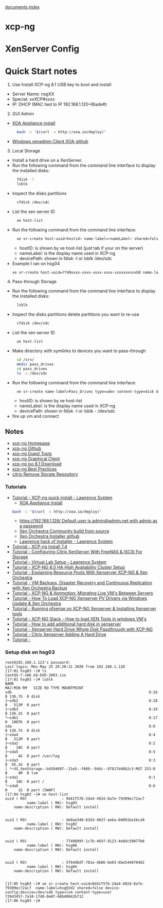[documents index](../../../)
# xcp-ng

# XenServer Config

# Quick Start notes
1. Use Install XCP-ng 8.1 USB key to boot and install
  - Server Name: nsgXX
  - Special: xxXCP#xxxx
  - IP: DHCP (MAC tied to IP 192.168.1.120+Blade#)
2. GUI Admin
  - [XOA Appliance install](https://youtu.be/mp-pCgYszqU?t=305)
    ```bash
      bash -c "$(curl -s http://xoa.io/deploy)"
    ```
  - [Windows xenadmin Client XOA github](https://github.com/xcp-ng/xenadmin/releases/)
3. Local Storage
  - Install a hard drive on a XenServer.
  - Run the following command from the command line interface to display the installed disks:
    ```bash
      fdisk -l
      lsblk
    ```
  - Inspect the disks partitions
    ```bash
      cfdisk /dev/sdc
    ```
  - List the xen server ID
    ```bash
      xe host-list
    ```
  - Run the following command from the command line interface:
    ```bash
      xe sr-create host-uuid<hostid> name-label=<nameLabel> shared=false device-config:device=<devicePath> type=lvm content-type=user
    ```
    - hostID: is shown by xe host-list (just tab if your on the server)
    - nameLabel: is the display name used in XCP-ng
    - devicePath:  shown in fdisk -l or lsblk /dev/sdc
  - Example I ran on hsg04
    ```bash
    xe sr-create host-uuid=7749xxxx-xxxx-xxxx-xxxx-xxxxxxxxxxb0 name-label-"hsg04d2" shared=false device-config=/dev/sdb type=lvm content-type=user
    ```
4. Pass-through Storage
  - Run the following command from the command line interface to display the installed disks:
    ```bash
      lsblk
    ```
  - Inspect the disks partitions delete partitions you want to re-use
    ```bash
      cfdisk /dev/sdc
    ```
  - List the xen server ID
    ```bash
      xe host-list
    ```
  - Make directory with symlinks to devices you want to pass-through
    ```bash
      cd /srv/
      mkdir pass_drives
      cd pass_drives
      ln -s /dev/sdc
    ```
  - Run the following command from the command line interface:
    ```bash
      xe sr-create name-label=Pass_Drives type=udev content-type=disk device-config:location=/srv/pass_drives 
    ```
    - hostID: is shown by xe host-list
    - nameLabel: is the display name used in XCP-ng
    - devicePath:  shown in fdisk -l or lsblk - /dev/sdc
  - fire up vm and connect

## Notes
- [xcp-ng Homepage](https://xcp-ng.org/)
- [xcp-ng Github](https://github.com/xcp-ng/xcp)
- [xcp-ng Guest Tools](https://github.com/xcp-ng/xcp/wiki/Guest-Tools)
- [xcp-ng Graphical Client](https://github.com/xcp-ng/xenadmin/releases/)
- [xcp-ng iso 8.1 Download](http://mirrors.xcp-ng.org/isos/8.1/xcp-ng-8.1.0-2.iso)
- [xcp-ng Best Practices](https://github.com/xcp-ng/xcp/wiki/Best-Practices-Guide)
- [citrix Remove Storate Repository](https://support.citrix.com/article/CTX131328)

### Tutorials
- [Tutorial - XCP-ng quick install - Lawrence System](https://www.youtube.com/watch?v=mp-pCgYszqU)
  - [XOA Appliance install](https://youtu.be/mp-pCgYszqU?t=305)
  ```bash
  bash -c "$(curl -s http://xoa.io/deploy)"
  ```
  - [https://192.168.1.126/ Default user is admin@admin.net with admin as a password ](http://192.168.1.126/)
  - [Xen Orchestra Community build from source](https://xen-orchestra.com/docs/from_the_sources.html)
  - [Xen Orchestra Installer github](https://github.com/ronivay/XenOrchestraInstallerUpdater)
  - [Lawrence hack of Installer - Lawrence System](https://github.com/flipsidecreations/XenOrchestraInstallerUpdater)
- [Tutorial - XCP-ng Install 7.4](https://www.youtube.com/watch?v=bG5enpij0e8&feature=youtu.be)
- [Tutorial - Configuring Citrix XenServer With FreeNAS & ISCSI For Storage](https://www.youtube.com/watch?v=-KmgwQORAX8&list=PLjGQNuuUzvmv1n8W-lDplGiDwlxvSSIcv&index=38)
- [Tutorial - Virtual Lab Setup - Lawrence System](https://www.youtube.com/watch?v=mXwSMh9uk0w)
- [Tutorial - XCP-NG 8.0 HA High Availability Cluster Setup](https://www.youtube.com/watch?v=jvhUY81pBw0)
- [Tutorial - Explaining Resource Pools With Xenserver XCP-NG & Xen Orchestra](https://www.youtube.com/watch?v=imOsGG9AmOk)
- [Tutorial - VM Backups, Disaster Recovery and Continuous Replication with Xen Orchestra Backup](https://www.youtube.com/watch?v=1tJZAc-A4kU)
- [Tutorial - XCP-NG & Xenmotion: Migrating Live VM's Between Servers](https://www.youtube.com/watch?v=5XoXQAIjFH8)
- [Tutorial - How To Load XCP-NG Xenserver PV Drivers via Windows Update & Xen Orchestra](https://www.youtube.com/watch?v=nGfx5upOk8c)
- [Tutorial - Running pfsense on XCP-NG Xenserver & Installing Xenserver tools](https://www.youtube.com/watch?v=hy6RwgDm1p0)
- [Tutorial - XCP-NG Stack - How to load XEN Tools in windows VM's](https://www.youtube.com/watch?v=SsuoPzKXnBA)
- [Tutorial - How to add additional hard disk in xenserver](https://www.youtube.com/watch?v=HgjfQKr6u1w)
- [Tutorial - Xenserver Hard Drive Whole Disk Passthrough with XCP-NG](https://www.youtube.com/watch?v=vSDDMIG6Huk)
- [Tutorial - Citrix Xenserver Adding A Hard Drive](https://www.youtube.com/watch?v=gNLBNUHI1uE)
- [Tutorial - ]()


### Setup disk on hsg03
```
root@192.168.1.123's password: 
Last login: Mon May 25 20:20:31 2020 from 192.168.1.120
[17:01 hsg03 ~]# ls
CentOS-7-x86_64-DVD-2003.iso
[17:01 hsg03 ~]# lsblk
NAME                                                            MAJ:MIN RM   SIZE RO TYPE MOUNTPOINT
sdb                                                               8:16   0 136.7G  0 disk 
├─sdb2                                                            8:18   0   512M  0 part 
├─sdb3                                                            8:19   0 136.2G  0 part 
└─sdb1                                                            8:17   0  1007K  0 part 
sda                                                               8:0    0 136.7G  0 disk 
├─sda4                                                            8:4    0   512M  0 part 
├─sda2                                                            8:2    0    18G  0 part 
├─sda5                                                            8:5    0     4G  0 part /var/log
├─sda3                                                            8:3    0  95.2G  0 part 
│ └─VG_XenStorage--b4394697--21e5--f609--94dc--97817d48b2c3-MGT 253:0    0     4M  0 lvm  
├─sda1                                                            8:1    0    18G  0 part /
└─sda6                                                            8:6    0     1G  0 part [SWAP]
[17:04 hsg03 ~]# xe host-list
uuid ( RO)                : 9d41f57b-2da4-492d-8a7e-79309ec72ac7
          name-label ( RW): hsg03
    name-description ( RW): Default install


uuid ( RO)                : de0ae348-63d3-402f-aeba-04091be1bca9
          name-label ( RW): hsg02
    name-description ( RW): Default install


uuid ( RO)                : 7749899f-1c7b-465f-9123-4e0dc59077b0
          name-label ( RW): hsg08
    name-description ( RW): Default install


uuid ( RO)                : 5f64dbdf-781e-4b86-be03-6be544870402
          name-label ( RW): hsg04
    name-description ( RW): Default install


[17:05 hsg03 ~]# xe sr-create host-uuid=9d41f57b-2da4-492d-8a7e-79309ec72ac7  name-label=hsg03d2 shared=false device-config:device=/dev/sdb type=lvm content-type=user
729d3457-7a10-17d8-0e8f-68bd0042b712
[17:06 hsg03 ~]# 
```
